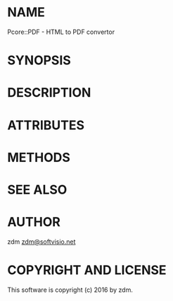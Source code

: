 # NAME

Pcore::PDF - HTML to PDF convertor

# SYNOPSIS

# DESCRIPTION

# ATTRIBUTES

# METHODS

# SEE ALSO

# AUTHOR

zdm <zdm@softvisio.net>

# COPYRIGHT AND LICENSE

This software is copyright (c) 2016 by zdm.
